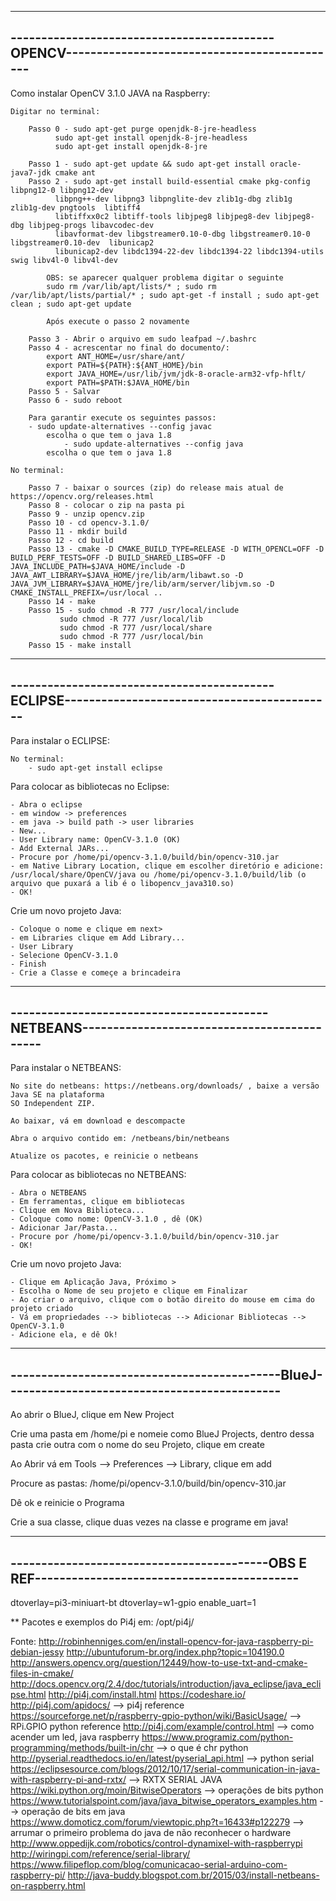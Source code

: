 ----------------------------------------------------------------------------------------------
-------------------------------------------OPENCV---------------------------------------------
----------------------------------------------------------------------------------------------


Como instalar OpenCV 3.1.0 JAVA na Raspberry:

	Digitar no terminal:

		Passo 0 - sudo apt-get purge openjdk-8-jre-headless
			  sudo apt-get install openjdk-8-jre-headless
			  sudo apt-get install openjdk-8-jre

		Passo 1 - sudo apt-get update && sudo apt-get install oracle-java7-jdk cmake ant
		Passo 2 - sudo apt-get install build-essential cmake pkg-config libpng12-0 libpng12-dev 
			  libpng++-dev libpng3 libpnglite-dev zlib1g-dbg zlib1g zlib1g-dev pngtools  libtiff4 
			  libtiffxx0c2 libtiff-tools libjpeg8 libjpeg8-dev libjpeg8-dbg libjpeg-progs libavcodec-dev   
			  libavformat-dev libgstreamer0.10-0-dbg libgstreamer0.10-0 libgstreamer0.10-dev  libunicap2 
			  libunicap2-dev libdc1394-22-dev libdc1394-22 libdc1394-utils swig libv4l-0 libv4l-dev
    
		    OBS: se aparecer qualquer problema digitar o seguinte
		    sudo rm /var/lib/apt/lists/* ; sudo rm /var/lib/apt/lists/partial/* ; sudo apt-get -f install ; sudo apt-get clean ; sudo apt-get update
    
		    Após execute o passo 2 novamente

		Passo 3 - Abrir o arquivo em sudo leafpad ~/.bashrc
		Passo 4 - acrescentar no final do documento/:
			export ANT_HOME=/usr/share/ant/
			export PATH=${PATH}:${ANT_HOME}/bin
			export JAVA_HOME=/usr/lib/jvm/jdk-8-oracle-arm32-vfp-hflt/
			export PATH=$PATH:$JAVA_HOME/bin
		Passo 5 - Salvar
		Passo 6 - sudo reboot

		Para garantir execute os seguintes passos:
		- sudo update-alternatives --config javac
			escolha o que tem o java 1.8
                - sudo update-alternatives --config java
			escolha o que tem o java 1.8

	No terminal:

		Passo 7 - baixar o sources (zip) do release mais atual de https://opencv.org/releases.html
		Passo 8 - colocar o zip na pasta pi
		Passo 9 - unzip opencv.zip 
		Passo 10 - cd opencv-3.1.0/
		Passo 11 - mkdir build
		Passo 12 - cd build
		Passo 13 - cmake -D CMAKE_BUILD_TYPE=RELEASE -D WITH_OPENCL=OFF -D BUILD_PERF_TESTS=OFF -D BUILD_SHARED_LIBS=OFF -D JAVA_INCLUDE_PATH=$JAVA_HOME/include -D JAVA_AWT_LIBRARY=$JAVA_HOME/jre/lib/arm/libawt.so -D JAVA_JVM_LIBRARY=$JAVA_HOME/jre/lib/arm/server/libjvm.so -D CMAKE_INSTALL_PREFIX=/usr/local ..
		Passo 14 - make
		Passo 15 - sudo chmod -R 777 /usr/local/include
			   sudo chmod -R 777 /usr/local/lib
			   sudo chmod -R 777 /usr/local/share
			   sudo chmod -R 777 /usr/local/bin
		Passo 15 - make install


----------------------------------------------------------------------------------------------
-------------------------------------------ECLIPSE--------------------------------------------
----------------------------------------------------------------------------------------------


Para instalar o ECLIPSE:

	No terminal: 
		- sudo apt-get install eclipse

Para colocar as bibliotecas no Eclipse:

	- Abra o eclipse
	- em window -> preferences
	- em java -> build path -> user libraries
	- New...
	- User Library name: OpenCV-3.1.0 (OK)
	- Add External JARs...
	- Procure por /home/pi/opencv-3.1.0/build/bin/opencv-310.jar
	- em Native Library Location, clique em escolher diretório e adicione: /usr/local/share/OpenCV/java ou /home/pi/opencv-3.1.0/build/lib (o arquivo que puxará a lib é o libopencv_java310.so)
	- OK!

Crie um novo projeto Java:

	- Coloque o nome e clique em next>
	- em Libraries clique em Add Library...
	- User Library
	- Selecione OpenCV-3.1.0
	- Finish
	- Crie a Classe e começe a brincadeira


----------------------------------------------------------------------------------------------
------------------------------------------NETBEANS--------------------------------------------
----------------------------------------------------------------------------------------------

Para instalar o NETBEANS:

	No site do netbeans: https://netbeans.org/downloads/ , baixe a versão Java SE na plataforma
	SO Independent ZIP.

	Ao baixar, vá em download e descompacte

	Abra o arquivo contido em: /netbeans/bin/netbeans

	Atualize os pacotes, e reinicie o netbeans


Para colocar as bibliotecas no NETBEANS:

	- Abra o NETBEANS
	- Em ferramentas, clique em bibliotecas
	- Clique em Nova Biblioteca...
	- Coloque como nome: OpenCV-3.1.0 , dê (OK)
	- Adicionar Jar/Pasta...
	- Procure por /home/pi/opencv-3.1.0/build/bin/opencv-310.jar
	- OK!

Crie um novo projeto Java:

	- Clique em Aplicação Java, Próximo >
	- Escolha o Nome de seu projeto e clique em Finalizar
	- Ao criar o arquivo, clique com o botão direito do mouse em cima do projeto criado
	- Vá em propriedades --> bibliotecas --> Adicionar Bibliotecas --> OpenCV-3.1.0
	- Adicione ela, e dê Ok!


----------------------------------------------------------------------------------------------
--------------------------------------------BlueJ---------------------------------------------
----------------------------------------------------------------------------------------------

	
Ao abrir o BlueJ, clique em New Project

Crie uma pasta em /home/pi e nomeie como BlueJ Projects, dentro dessa pasta crie outra com o nome do seu Projeto, clique em create

Ao Abrir vá em Tools --> Preferences --> Library, clique em add

Procure as pastas: /home/pi/opencv-3.1.0/build/bin/opencv-310.jar

Dê ok e reinicie o Programa

Crie a sua classe, clique duas vezes na classe e programe em java!


----------------------------------------------------------------------------------------------
------------------------------------------OBS E REF-------------------------------------------
----------------------------------------------------------------------------------------------

dtoverlay=pi3-miniuart-bt
dtoverlay=w1-gpio
enable_uart=1

** Pacotes e exemplos do Pi4j em: /opt/pi4j/

Fonte: http://robinhenniges.com/en/install-opencv-for-java-raspberry-pi-debian-jessy
       http://ubuntuforum-br.org/index.php?topic=104190.0
       http://answers.opencv.org/question/12449/how-to-use-txt-and-cmake-files-in-cmake/
       http://docs.opencv.org/2.4/doc/tutorials/introduction/java_eclipse/java_eclipse.html
       http://pi4j.com/install.html
       https://codeshare.io/
       http://pi4j.com/apidocs/                                                                            --> pi4j reference
       https://sourceforge.net/p/raspberry-gpio-python/wiki/BasicUsage/                                    --> RPi.GPIO python reference
       http://pi4j.com/example/control.html                                                                --> como acender um led, java raspberry
       https://www.programiz.com/python-programming/methods/built-in/chr                                   --> o que é chr python 
       http://pyserial.readthedocs.io/en/latest/pyserial_api.html                                          --> python serial
       https://eclipsesource.com/blogs/2012/10/17/serial-communication-in-java-with-raspberry-pi-and-rxtx/ --> RXTX SERIAL JAVA
       https://wiki.python.org/moin/BitwiseOperators                                                       --> operações de bits python
       https://www.tutorialspoint.com/java/java_bitwise_operators_examples.htm                             --> operação de bits em java
       https://www.domoticz.com/forum/viewtopic.php?t=16433#p122279                                        --> arrumar o primeiro problema do java de não reconhecer o hardware
       http://www.oppedijk.com/robotics/control-dynamixel-with-raspberrypi
       http://wiringpi.com/reference/serial-library/
       https://www.filipeflop.com/blog/comunicacao-serial-arduino-com-raspberry-pi/
       http://java-buddy.blogspot.com.br/2015/03/install-netbeans-on-raspberry.html
